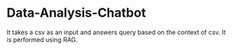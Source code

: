 # Data-Analysis-Chatbot
It takes a csv as an input and answers query based on the context of csv. It is performed using RAG.
